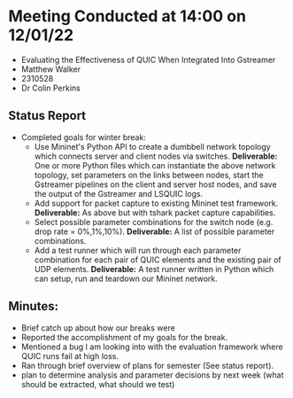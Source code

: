 # Meeting Conducted at 14:00 on 12/01/22

* Evaluating the Effectiveness of QUIC When Integrated Into Gstreamer
* Matthew Walker
* 2310528
* Dr Colin Perkins


## Status Report

* Completed goals for winter break:
  - Use Mininet's Python API to create a dumbbell network topology which connects server and client nodes via switches. **Deliverable:**
  One or more Python files which can instantiate the above network topology, set parameters on the links between nodes, start the Gstreamer pipelines on the client and server host nodes, and save the output of the Gstreamer and LSQUIC logs.
  - Add support for packet capture to existing Mininet test framework. **Deliverable:**
  As above but with tshark packet capture capabilities.
  - Select possible parameter combinations for the switch node (e.g. drop rate = 0\%,1\%,10\%). **Deliverable:** A list of possible parameter combinations.
  - Add a test runner which will run through each parameter combination for each pair of QUIC elements and the existing pair of UDP elements. **Deliverable:** A test runner written in Python which can setup, run and teardown our Mininet network.


## Minutes:

* Brief catch up about how our breaks were
* Reported the accomplishment of my goals for the break.
* Mentioned a bug I am looking into with the evaluation framework where QUIC runs fail at high loss.
* Ran through brief overview of plans for semester (See status report).
* plan to determine analysis and parameter decisions by next week (what should be extracted, what should we test)




